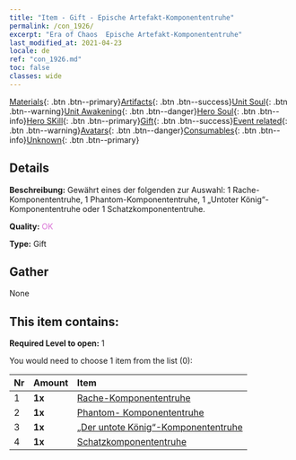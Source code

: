 ```yaml
---
title: "Item - Gift - Epische Artefakt-Komponententruhe"
permalink: /con_1926/
excerpt: "Era of Chaos  Epische Artefakt-Komponententruhe"
last_modified_at: 2021-04-23
locale: de
ref: "con_1926.md"
toc: false
classes: wide
---
```

 [Materials](/ItemsDE/){: .btn .btn--primary}[Artifacts](/ItemsDE/Artifacts/){: .btn .btn--success}[Unit Soul](/ItemsDE/UnitSoul/){: .btn .btn--warning}[Unit Awakening](/ItemsDE/UnitAwakening/){: .btn .btn--danger}[Hero Soul](/ItemsDE/HeroSoul/){: .btn .btn--info}[Hero SKill](/ItemsDE/HeroSkill/){: .btn .btn--primary}[Gift](/ItemsDE/Gift/){: .btn .btn--success}[Event related](/ItemsDE/Events/){: .btn .btn--warning}[Avatars](/ItemsDE/Avatars/){: .btn .btn--danger}[Consumables](/ItemsDE/Consumables/){: .btn .btn--info}[Unknown](/ItemsDE/Unknown/){: .btn .btn--primary}

## Details
 **Beschreibung:** Gewährt eines der folgenden zur Auswahl: 1 Rache-Komponententruhe, 1 Phantom-Komponententruhe, 1 „Untoter König“-Komponententruhe oder 1 Schatzkomponententruhe.

 **Quality:** <span style="color: #DA70D6">OK</span>

 **Type:** Gift

## Gather

  None

## This item contains:

 **Required Level to open:** 1

 You would need to choose 1 item from the list (0):

  | Nr | Amount |     Item    |
  |:---|:-------|:------------|
  | 1 |  **1x** | [Rache-Komponententruhe](/ItemsDE/con_1386/) |  | 
  | 2 |  **1x** | [Phantom- Komponententruhe](/ItemsDE/con_1339/) |  | 
  | 3 |  **1x** | [„Der untote König“-Komponententruhe](/ItemsDE/con_1340/) |  | 
  | 4 |  **1x** | [Schatzkomponententruhe](/ItemsDE/con_1383/) |  | 

